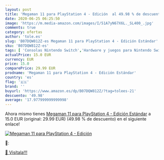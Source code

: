 ```yaml
---
layout: post
title: 'Megaman 11 para PlayStation 4 - Edición  al 49.98 % de descuento'
date: 2020-06-25 06:25:50
image: 'https://m.media-amazon.com/images/I/51A7yN67X6L._SL400_.jpg'
comments: true
category: ofertas
author: 'tole.es'
slug: 'B07DQW812Z-es Megaman 11 para PlayStation 4 - Edición Estándar'
sku: 'B07DQW812Z-es'
tags: [ 'Consolas Nintendo Switch','Hardware y juegos para Nintendo Switch','Hogar y cocina','Muebles de TV y multimedia','Muebles de hogar','Sillas Gaming','Videojuegos','playstation', ]
actualPrice: 15.0 EUR
currency: EUR
price: 15.0
comparePrice: 29.99 EUR
prodname: 'Megaman 11 para PlayStation 4 - Edición Estándar'
country: 'es'
flag: '🇪🇸'
brand: ''
buyurl: 'https://www.amazon.es/dp/B07DQW812Z/?tag=tolees-21'
descuento: '49.98'
average: '17.977999999999998'
---
```


Ahora mismo tienes [Megaman 11 para PlayStation 4 - Edición Estándar](https://www.amazon.es/dp/B07DQW812Z/?tag=tolees-21) a 15.0 EUR (original: 29.99 EUR) (49.98 %  de descuento) en el siguiente enlace!

[![Megaman 11 para PlayStation 4 - Edición ](https://m.media-amazon.com/images/I/51A7yN67X6L._SL400_.jpg)](https://www.amazon.es/dp/B07DQW812Z/?tag=tolees-21)

🔎:


[🛒 Visítala!!!](https://www.amazon.es/dp/B07DQW812Z/?tag=tolees-21)
